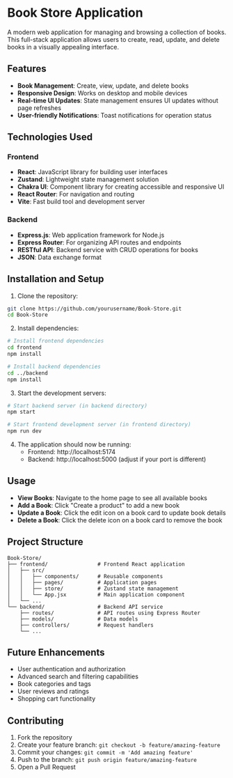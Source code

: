 # Book Store Application

A modern web application for managing and browsing a collection of books. This full-stack application allows users to create, read, update, and delete books in a visually appealing interface.

## Features

* **Book Management**: Create, view, update, and delete books
* **Responsive Design**: Works on desktop and mobile devices
* **Real-time UI Updates**: State management ensures UI updates without page refreshes
* **User-friendly Notifications**: Toast notifications for operation status

## Technologies Used

### Frontend
* **React**: JavaScript library for building user interfaces
* **Zustand**: Lightweight state management solution
* **Chakra UI**: Component library for creating accessible and responsive UI
* **React Router**: For navigation and routing
* **Vite**: Fast build tool and development server

### Backend
* **Express.js**: Web application framework for Node.js
* **Express Router**: For organizing API routes and endpoints
* **RESTful API**: Backend service with CRUD operations for books
* **JSON**: Data exchange format

## Installation and Setup

1. Clone the repository:
```bash
git clone https://github.com/yourusername/Book-Store.git
cd Book-Store
```

2. Install dependencies:
```bash
# Install frontend dependencies
cd frontend
npm install

# Install backend dependencies
cd ../backend
npm install
```

3. Start the development servers:
```bash
# Start backend server (in backend directory)
npm start

# Start frontend development server (in frontend directory)
npm run dev
```

4. The application should now be running:
   * Frontend: http://localhost:5174
   * Backend: http://localhost:5000 (adjust if your port is different)

## Usage

* **View Books**: Navigate to the home page to see all available books
* **Add a Book**: Click "Create a product" to add a new book
* **Update a Book**: Click the edit icon on a book card to update book details
* **Delete a Book**: Click the delete icon on a book card to remove the book

## Project Structure

```
Book-Store/
├── frontend/                # Frontend React application
│   ├── src/
│   │   ├── components/      # Reusable components
│   │   ├── pages/           # Application pages
│   │   ├── store/           # Zustand state management
│   │   └── App.jsx          # Main application component
│   └── ...
└── backend/                 # Backend API service
    ├── routes/              # API routes using Express Router
    ├── models/              # Data models
    ├── controllers/         # Request handlers
    └── ...
```

## Future Enhancements

* User authentication and authorization
* Advanced search and filtering capabilities
* Book categories and tags
* User reviews and ratings
* Shopping cart functionality

## Contributing

1. Fork the repository
2. Create your feature branch: `git checkout -b feature/amazing-feature`
3. Commit your changes: `git commit -m 'Add amazing feature'`
4. Push to the branch: `git push origin feature/amazing-feature`
5. Open a Pull Request
